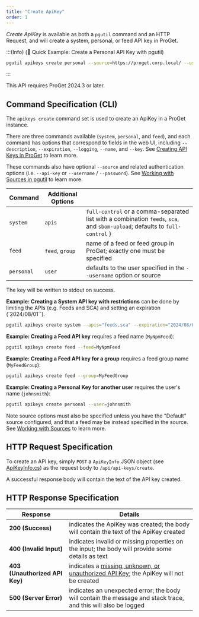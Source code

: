 ```yaml
---
title: "Create ApiKey"
order: 1
---
```


*Create ApiKey* is available as both a `pgutil` command and an HTTP Request, and will create a system, personal, or feed API key in ProGet.

:::(Info) (🚀 Quick Example: Create a Personal API Key with pgutil)

```bash
pgutil apikeys create personal --source=https://proget.corp.local/ --username=jrdobbs --password=hunter42
```
:::

This API requires ProGet 2024.3 or later. 

## Command Specification (CLI)
The `apikeys create` command set is used to create an ApiKey in a ProGet instance. 

There are three commands available (`system`, `personal`, and `feed`), and each command has options that correspond to fields in the web UI, including `--description`, `--expiration`, `--logging`, `--name`, and `--key`. See [Creating API Keys in ProGet](/docs/buildmaster/reference/api/buildmaster-administration-security-api-keys) to learn more.

These commands also have optional `--source` and related authentication options (i.e. `--api-key` or `--username` / `--password`). See [Working with Sources in pgutil](/docs/proget/reference-api/proget-pgutil#working-with-sources) to learn more.

| Command | Additional Options |  |
| --- | --- | --- |
| `system` | `apis` | `full-control` or a comma-separated list with a combination  `feeds`, `sca`, and  `sbom-upload`; defaults to `full-control` }
| `feed`  | `feed`,  `group` | name of a feed or feed group in ProGet; exactly one must be specified |
| `personal` | `user` | defaults to the user specified in the  `--username` option or source

The key will be written to stdout on success.

**Example: Creating a System API key with restrictions**  can be done by limiting the APIs  (e.g. Feeds and SCA) and setting an expiration (`2024/08/01``).

```bash
pgutil apikeys create system --apis="feeds,sca" --expiration="2024/08/01"
```

**Example: Creating a Feed API key** requires a feed name (`MyNpmFeed`):

```bash
pgutil apikeys create feed --feed=MyNpmFeed
```

**Example: Creating a Feed API key for a group** requires a feed group name (`MyFeedGroup`):

```bash
pgutil apikeys create feed --group=MyFeedGroup
```

**Example: Creating a Personal Key for another user** requires the user's name (`johnsmith`):

```bash
pgutil apikeys create personal --user=johnsmith
```

Note source options must also be specified unless you have the "Default" source configured, and that a feed may be instead specified in the source. See [Working with Sources](/docs/proget/reference-api/proget-pgutil#sources) to learn more.

## HTTP Request Specification
To create an API key, simply `POST` a `ApiKeyInfo` JSON object (see [ApiKeyInfo.cs](https://github.com/Inedo/pgutil/blob/thousand/Inedo.ProGet/ApiKeyInfo.cs)) as the request body to `/api/api-keys/create`. 

A successful response body will contain the text of the API key created.

## HTTP Response Specification
| Response | Details |
| --- | --- |
| **200 (Success)** | indicates the ApiKey was created; the body will contain the text of the ApiKey created
| **400 (Invalid Input)** | indicates invalid or missing properties on the input; the body will provide some details as text
|  **403 (Unauthorized API Key)** | indicates a [missing, unknown, or unauthorized API Key](/docs/proget/reference-api/proget-apikeys); the ApiKey will not be created
| **500 (Server Error)** | indicates an unexpected error; the body will contain the message and stack trace, and this will also be logged
